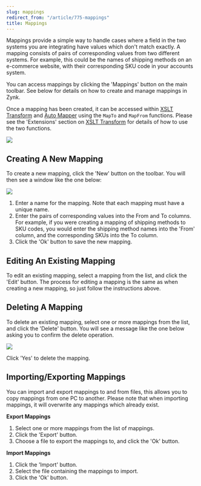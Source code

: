 ```yaml
---
slug: mappings
redirect_from: "/article/775-mappings"
title: Mappings
---
```

Mappings provide a simple way to handle cases where a field in the two systems you are integrating have values which don't match exactly. A mapping consists of pairs of corresponding values from two different systems. For example, this could be the names of shipping methods on an e-commerce website, with their corresponding SKU code in your accounts system.

You can access mappings by clicking the 'Mappings' button on the main toolbar. See below for details on how to create and manage mappings in Zynk.

Once a mapping has been created, it can be accessed within [XSLT Transform](xslt-transform) and [Auto Mapper](auto-mapper) using the `MapTo` and `MapFrom` functions. Please see the 'Extensions' section on [XSLT Transform](xslt-transform) for details of how to use the two functions.

[![](http://www.zynk.com/images/v2/mappings_manager.png)](http://www.zynk.com/images/v2/mappings_manager.png)

## Creating A New Mapping
To create a new mapping, click the 'New' button on the toolbar. You will then see a window like the one below:

[![](http://www.zynk.com/images/v2/new_mapping.png)](http://www.zynk.com/images/v2/new_mapping.png)

1. Enter a name for the mapping. Note that each mapping must have a unique name.
2. Enter the pairs of corresponding values into the From and To columns. For example, if you were creating a mapping of shipping methods to SKU codes, you would enter the shipping method names into the 'From' column, and the corresponding SKUs into the To column.
3. Click the 'Ok' button to save the new mapping.

## Editing An Existing Mapping
To edit an existing mapping, select a mapping from the list, and click the 'Edit' button. The process for editing a mapping is the same as when creating a new mapping, so just follow the instructions above.

## Deleting A Mapping
To delete an existing mapping, select one or more mappings from the list, and click the 'Delete' button. You will see a message like the one below asking you to confirm the delete operation.

[![](http://www.zynk.com/images/v2/delete_mapping.png)](http://www.zynk.com/images/v2/delete_mapping.png)

Click 'Yes' to delete the mapping.

## Importing/Exporting Mappings
You can import and export mappings to and from files, this allows you to copy mappings from one PC to another. Please note that when importing mappings, it will overwrite any mappings which already exist.

**Export Mappings**
1. Select one or more mappings from the list of mappings.
2. Click the 'Export' button.
3. Choose a file to export the mappings to, and click the 'Ok' button.

**Import Mappings**
1. Click the 'Import' button.
2. Select the file containing the mappings to import.
3. Click the 'Ok' button.
